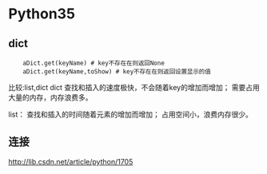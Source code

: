 # Python35

## dict

```
    aDict.get(keyName) # key不存在在则返回None
    aDict.get(keyName,toShow) # key不存在在则返回设置显示的值
```

比较:list,dict
dict
查找和插入的速度极快，不会随着key的增加而增加； 
需要占用大量的内存，内存浪费多。

list：
查找和插入的时间随着元素的增加而增加； 
占用空间小，浪费内存很少。

## 连接

http://lib.csdn.net/article/python/1705